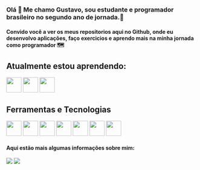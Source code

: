 ### Olá 👋 Me chamo Gustavo, sou estudante e programador brasileiro no segundo ano de jornada.🔭
#### Convido você a ver os meus repositorios aqui no Github, onde eu desenvolvo aplicações, faço exercicios e aprendo mais na minha jornada como programador 🗺

## Atualmente estou aprendendo:

<img loading="java" src="https://cdn.jsdelivr.net/gh/devicons/devicon/icons/java/java-original.svg" width="40" height="40"/> <img loading="python" src="https://cdn.jsdelivr.net/gh/devicons/devicon@latest/icons/python/python-original.svg" width="40" height="40"/> <img src="https://cdn.jsdelivr.net/gh/devicons/devicon@latest/icons/flutter/flutter-original.svg" width="40" height="40"/>

## Ferramentas e Tecnologias

<img loading="git" src="https://cdn.jsdelivr.net/gh/devicons/devicon/icons/git/git-original.svg" width="40" height="40"/>
<img loading="vscode" src="https://cdn.jsdelivr.net/gh/devicons/devicon/icons/git/git-original.svg" width="40" height="40"/>
<img loading="eclipse" src="https://cdn.jsdelivr.net/gh/devicons/devicon/icons/git/git-original.svg" width="40" height="40"/>
<img loading="androidStudio" src="https://cdn.jsdelivr.net/gh/devicons/devicon/icons/git/git-original.svg" width="40" height="40"/>
<img loading="sql" src="https://cdn.jsdelivr.net/gh/devicons/devicon/icons/git/git-original.svg" width="40" height="40"/>
<img loading="Pandas" src="https://cdn.jsdelivr.net/gh/devicons/devicon/icons/git/git-original.svg" width="40" height="40"/>
<img loading="C" src="https://cdn.jsdelivr.net/gh/devicons/devicon/icons/git/git-original.svg" width="40" height="40"/>

#### Aqui estão mais algumas informações sobre mim:
<div>
<a href = "mailto:gustavosales0704@gmail.com"><img loading="email" src="https://img.shields.io/badge/Gmail-D14836?style=for-the-badge&logo=gmail&logoColor=white" target="_blank"></a>
<a href="https://www.linkedin.com/in/gustavo-henrique07b26220a/" target="_blank"><img loading="linkedin" src="https://img.shields.io/badge/-LinkedIn-%230077B5?style=for-the-badge&logo=linkedin&logoColor=white" target="_blank"></a>   
</div>

